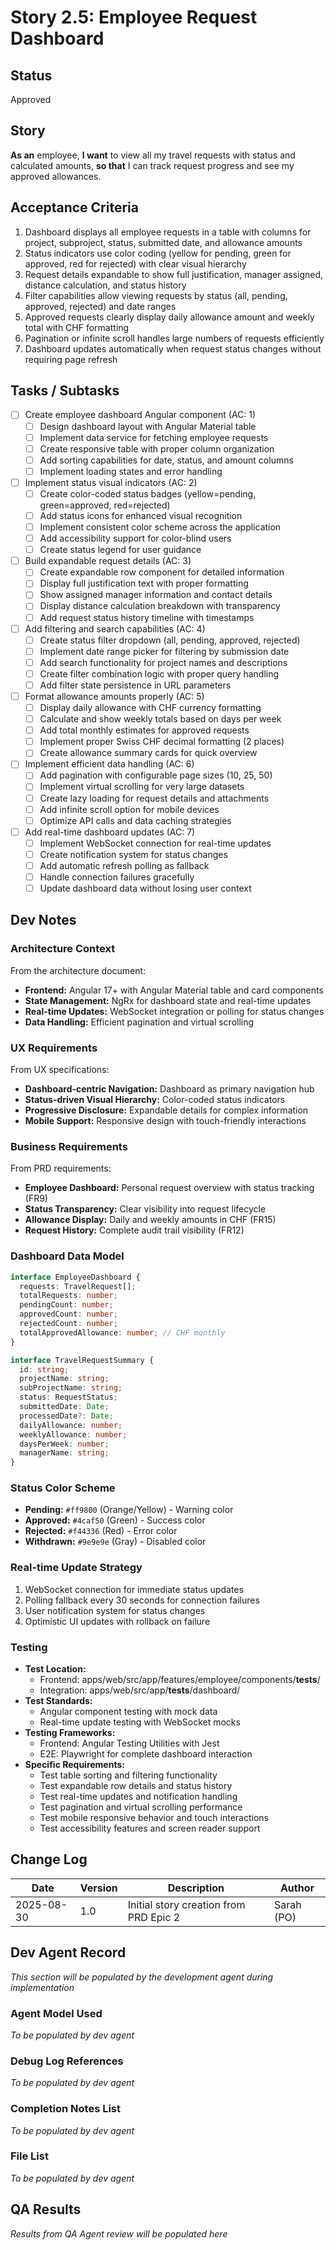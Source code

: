 # Story 2.5: Employee Request Dashboard

## Status
Approved

## Story
**As an** employee,
**I want** to view all my travel requests with status and calculated amounts,
**so that** I can track request progress and see my approved allowances.

## Acceptance Criteria
1. Dashboard displays all employee requests in a table with columns for project, subproject, status, submitted date, and allowance amounts
2. Status indicators use color coding (yellow for pending, green for approved, red for rejected) with clear visual hierarchy
3. Request details expandable to show full justification, manager assigned, distance calculation, and status history
4. Filter capabilities allow viewing requests by status (all, pending, approved, rejected) and date ranges
5. Approved requests clearly display daily allowance amount and weekly total with CHF formatting
6. Pagination or infinite scroll handles large numbers of requests efficiently
7. Dashboard updates automatically when request status changes without requiring page refresh

## Tasks / Subtasks
- [ ] Create employee dashboard Angular component (AC: 1)
  - [ ] Design dashboard layout with Angular Material table
  - [ ] Implement data service for fetching employee requests
  - [ ] Create responsive table with proper column organization
  - [ ] Add sorting capabilities for date, status, and amount columns
  - [ ] Implement loading states and error handling

- [ ] Implement status visual indicators (AC: 2)
  - [ ] Create color-coded status badges (yellow=pending, green=approved, red=rejected)
  - [ ] Add status icons for enhanced visual recognition
  - [ ] Implement consistent color scheme across the application
  - [ ] Add accessibility support for color-blind users
  - [ ] Create status legend for user guidance

- [ ] Build expandable request details (AC: 3)
  - [ ] Create expandable row component for detailed information
  - [ ] Display full justification text with proper formatting
  - [ ] Show assigned manager information and contact details
  - [ ] Display distance calculation breakdown with transparency
  - [ ] Add request status history timeline with timestamps

- [ ] Add filtering and search capabilities (AC: 4)
  - [ ] Create status filter dropdown (all, pending, approved, rejected)
  - [ ] Implement date range picker for filtering by submission date
  - [ ] Add search functionality for project names and descriptions
  - [ ] Create filter combination logic with proper query handling
  - [ ] Add filter state persistence in URL parameters

- [ ] Format allowance amounts properly (AC: 5)
  - [ ] Display daily allowance with CHF currency formatting
  - [ ] Calculate and show weekly totals based on days per week
  - [ ] Add total monthly estimates for approved requests
  - [ ] Implement proper Swiss CHF decimal formatting (2 places)
  - [ ] Create allowance summary cards for quick overview

- [ ] Implement efficient data handling (AC: 6)
  - [ ] Add pagination with configurable page sizes (10, 25, 50)
  - [ ] Implement virtual scrolling for very large datasets
  - [ ] Create lazy loading for request details and attachments
  - [ ] Add infinite scroll option for mobile devices
  - [ ] Optimize API calls and data caching strategies

- [ ] Add real-time dashboard updates (AC: 7)
  - [ ] Implement WebSocket connection for real-time updates
  - [ ] Create notification system for status changes
  - [ ] Add automatic refresh polling as fallback
  - [ ] Handle connection failures gracefully
  - [ ] Update dashboard data without losing user context

## Dev Notes

### Architecture Context
From the architecture document:
- **Frontend:** Angular 17+ with Angular Material table and card components
- **State Management:** NgRx for dashboard state and real-time updates
- **Real-time Updates:** WebSocket integration or polling for status changes
- **Data Handling:** Efficient pagination and virtual scrolling

### UX Requirements
From UX specifications:
- **Dashboard-centric Navigation:** Dashboard as primary navigation hub
- **Status-driven Visual Hierarchy:** Color-coded status indicators
- **Progressive Disclosure:** Expandable details for complex information
- **Mobile Support:** Responsive design with touch-friendly interactions

### Business Requirements  
From PRD requirements:
- **Employee Dashboard:** Personal request overview with status tracking (FR9)
- **Status Transparency:** Clear visibility into request lifecycle
- **Allowance Display:** Daily and weekly amounts in CHF (FR15)
- **Request History:** Complete audit trail visibility (FR12)

### Dashboard Data Model
```typescript
interface EmployeeDashboard {
  requests: TravelRequest[];
  totalRequests: number;
  pendingCount: number;
  approvedCount: number;
  rejectedCount: number;
  totalApprovedAllowance: number; // CHF monthly
}

interface TravelRequestSummary {
  id: string;
  projectName: string;
  subProjectName: string;
  status: RequestStatus;
  submittedDate: Date;
  processedDate?: Date;
  dailyAllowance: number;
  weeklyAllowance: number;
  daysPerWeek: number;
  managerName: string;
}
```

### Status Color Scheme
- **Pending:** `#ff9800` (Orange/Yellow) - Warning color
- **Approved:** `#4caf50` (Green) - Success color  
- **Rejected:** `#f44336` (Red) - Error color
- **Withdrawn:** `#9e9e9e` (Gray) - Disabled color

### Real-time Update Strategy
1. WebSocket connection for immediate status updates
2. Polling fallback every 30 seconds for connection failures
3. User notification system for status changes
4. Optimistic UI updates with rollback on failure

### Testing
- **Test Location:** 
  - Frontend: apps/web/src/app/features/employee/components/__tests__/
  - Integration: apps/web/src/app/__tests__/dashboard/
- **Test Standards:** 
  - Angular component testing with mock data
  - Real-time update testing with WebSocket mocks
- **Testing Frameworks:** 
  - Frontend: Angular Testing Utilities with Jest
  - E2E: Playwright for complete dashboard interaction
- **Specific Requirements:**
  - Test table sorting and filtering functionality
  - Test expandable row details and status history
  - Test real-time updates and notification handling
  - Test pagination and virtual scrolling performance
  - Test mobile responsive behavior and touch interactions
  - Test accessibility features and screen reader support

## Change Log
| Date | Version | Description | Author |
|------|---------|-------------|---------|
| 2025-08-30 | 1.0 | Initial story creation from PRD Epic 2 | Sarah (PO) |

## Dev Agent Record
*This section will be populated by the development agent during implementation*

### Agent Model Used
*To be populated by dev agent*

### Debug Log References
*To be populated by dev agent*

### Completion Notes List
*To be populated by dev agent*

### File List
*To be populated by dev agent*

## QA Results
*Results from QA Agent review will be populated here*